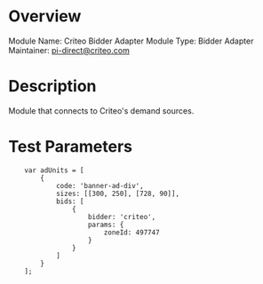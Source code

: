 # Overview

Module Name: Criteo Bidder Adapter
Module Type: Bidder Adapter
Maintainer: pi-direct@criteo.com

# Description

Module that connects to Criteo's demand sources.

# Test Parameters
```
    var adUnits = [
        {
            code: 'banner-ad-div',
            sizes: [[300, 250], [728, 90]],
            bids: [
                {
                    bidder: 'criteo',
                    params: {
                        zoneId: 497747
                    }
                }
            ]
        }
    ];
```
